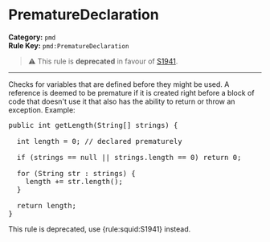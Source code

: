 
# PrematureDeclaration
**Category:** `pmd`<br/>
**Rule Key:** `pmd:PrematureDeclaration`<br/>
> :warning: This rule is **deprecated** in favour of [S1941](https://rules.sonarsource.com/java/RSPEC-1941).

-----

Checks for variables that are defined before they might be used. A reference is deemed to be premature if it is created right before a block of code that doesn't use it that also has the ability to return or throw an exception. Example:
<pre>
public int getLength(String[] strings) {

  int length = 0; // declared prematurely

  if (strings == null || strings.length == 0) return 0;

  for (String str : strings) {
    length += str.length();
  }

  return length;
}
</pre>

<p>
  This rule is deprecated, use {rule:squid:S1941} instead.
</p>

